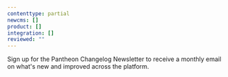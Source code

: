 ```yaml
---
contenttype: partial
newcms: []
product: []
integration: []
reviewed: ""
---
```


<Callout title="Subscribe Now" link="https://learn.pantheon.io/Changelog-Opt-In.html">

Sign up for the Pantheon Changelog Newsletter to receive a monthly email on what's new and improved across the platform.

</Callout>
